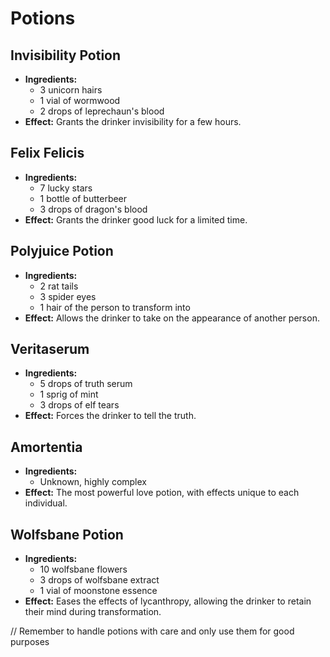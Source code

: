 # Potions

## Invisibility Potion

- **Ingredients:**
  - 3 unicorn hairs
  - 1 vial of wormwood
  - 2 drops of leprechaun's blood
- **Effect:** Grants the drinker invisibility for a few hours.

## Felix Felicis

- **Ingredients:**
  - 7 lucky stars
  - 1 bottle of butterbeer
  - 3 drops of dragon's blood
- **Effect:** Grants the drinker good luck for a limited time.

## Polyjuice Potion

- **Ingredients:**
  - 2 rat tails
  - 3 spider eyes
  - 1 hair of the person to transform into
- **Effect:** Allows the drinker to take on the appearance of another person.

## Veritaserum

- **Ingredients:**
  - 5 drops of truth serum
  - 1 sprig of mint
  - 3 drops of elf tears
- **Effect:** Forces the drinker to tell the truth.

## Amortentia

- **Ingredients:**
  - Unknown, highly complex
- **Effect:** The most powerful love potion, with effects unique to each individual.

## Wolfsbane Potion

- **Ingredients:**
  - 10 wolfsbane flowers
  - 3 drops of wolfsbane extract
  - 1 vial of moonstone essence
- **Effect:** Eases the effects of lycanthropy, allowing the drinker to retain their mind during transformation.

// Remember to handle potions with care and only use them for good purposes
